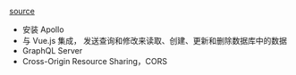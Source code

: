 [source](https://mp.weixin.qq.com/s/H9YjNn7fpBmz0owFHa3mIQ)

- 安装 Apollo
- 与 Vue.js 集成， 发送查询和修改来读取、创建、更新和删除数据库中的数据
-  GraphQL Server
- Cross-Origin Resource Sharing，CORS


